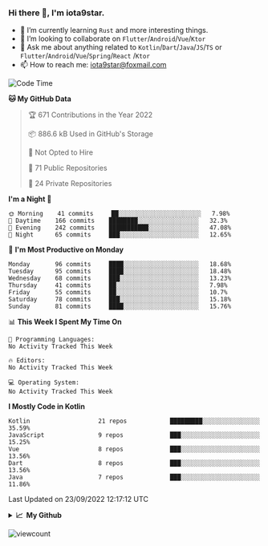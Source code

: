 ### Hi there 👋, I'm iota9star.

- 🌱 I’m currently learning `Rust` and more interesting things.
- 👯 I’m looking to collaborate on `Flutter`/`Android`/`Vue`/`Ktor`
- 💬 Ask me about anything related to `Kotlin`/`Dart`/`Java`/`JS`/`TS` or `Flutter`/`Android`/`Vue`/`Spring`/`React`
  /`Ktor`
- 📫 How to reach me: [iota9star@foxmail.com](iota9star@foxmail.com)



<!--START_SECTION:waka-->
![Code Time](http://img.shields.io/badge/Code%20Time-3%2C090%20hrs%2054%20mins-blue)

**🐱 My GitHub Data** 

> 🏆 671 Contributions in the Year 2022
 > 
> 📦 886.6 kB Used in GitHub's Storage 
 > 
> 🚫 Not Opted to Hire
 > 
> 📜 71 Public Repositories 
 > 
> 🔑 24 Private Repositories  
 > 
**I'm a Night 🦉** 

```text
🌞 Morning    41 commits     ██░░░░░░░░░░░░░░░░░░░░░░░   7.98% 
🌆 Daytime    166 commits    ████████░░░░░░░░░░░░░░░░░   32.3% 
🌃 Evening    242 commits    ███████████░░░░░░░░░░░░░░   47.08% 
🌙 Night      65 commits     ███░░░░░░░░░░░░░░░░░░░░░░   12.65%

```
📅 **I'm Most Productive on Monday** 

```text
Monday       96 commits     ████░░░░░░░░░░░░░░░░░░░░░   18.68% 
Tuesday      95 commits     ████░░░░░░░░░░░░░░░░░░░░░   18.48% 
Wednesday    68 commits     ███░░░░░░░░░░░░░░░░░░░░░░   13.23% 
Thursday     41 commits     ██░░░░░░░░░░░░░░░░░░░░░░░   7.98% 
Friday       55 commits     ██░░░░░░░░░░░░░░░░░░░░░░░   10.7% 
Saturday     78 commits     ███░░░░░░░░░░░░░░░░░░░░░░   15.18% 
Sunday       81 commits     ████░░░░░░░░░░░░░░░░░░░░░   15.76%

```


📊 **This Week I Spent My Time On** 

```text
💬 Programming Languages: 
No Activity Tracked This Week

🔥 Editors: 
No Activity Tracked This Week

💻 Operating System: 
No Activity Tracked This Week

```

**I Mostly Code in Kotlin** 

```text
Kotlin                   21 repos            █████████░░░░░░░░░░░░░░░░   35.59% 
JavaScript               9 repos             ███░░░░░░░░░░░░░░░░░░░░░░   15.25% 
Vue                      8 repos             ███░░░░░░░░░░░░░░░░░░░░░░   13.56% 
Dart                     8 repos             ███░░░░░░░░░░░░░░░░░░░░░░   13.56% 
Java                     7 repos             ███░░░░░░░░░░░░░░░░░░░░░░   11.86%

```



 Last Updated on 23/09/2022 12:17:12 UTC
<!--END_SECTION:waka-->

<details>
  <summary><b>📈&nbsp;&nbsp;My Github</b></summary>
  <br>
  <img src='https://github-profile-trophy.vercel.app/?username=iota9star'>
  <img src='https://bad-apple-github-readme.vercel.app/api?show_bg=1&username=iota9star&hide_title=true'>
  <img src='http://cr-skills-chart-widget.azurewebsites.net/api/api?username=iota9star'>
</details>


![viewcount](https://count.getloli.com/get/@iota9star?theme=rule34)

